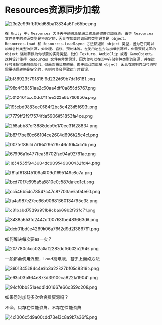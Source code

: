 # Resources资源同步加载

![23d2e995fb19dd68ba13834a6f1c65be.png](image/23d2e995fb19dd68ba13834a6f1c65be.png)

```
在 Unity 中，Resources 文件夹中的资源是通过资源路径进行加载的。由于 Resources 文件夹中的资源类型是不确定的，因此在加载时返回的类型通常是 object。
Resources.Load 和 Resources.LoadAsync 方法都返回 object 类型，因为它们可以加载各种类型的资源，如纹理、音频、预制体等。在使用这些方法加载资源后，你需要将返回的 object 强制转换为你想要的实际类型，比如 Texture、AudioClip 或者 GameObject。
这种设计使得 Resources 文件夹非常灵活，因为你可以在其中存储各种类型的资源，并在运行时根据需要加载它们。但是需要注意的是，由于返回类型是 object，因此在强制类型转换时需要确保转换是安全的，否则可能会导致运行时错误。
```

![bf869235791816f9d232d69b7dd16181.png](image/bf869235791816f9d232d69b7dd16181.png)

![98c4f38851aa2c60aa4dff0a856d5767.png](image/98c4f38851aa2c60aa4dff0a856d5767.png)

![5612461bcc0dd711fee323a8b796856a.png](image/5612461bcc0dd711fee323a8b796856a.png)

![195cbd9883ec0684f2bd5c423d5f693f.png](image/195cbd9883ec0684f2bd5c423d5f693f.png)

![7779ff2f9f7574fda5906851853fa4ce.png](image/7779ff2f9f7574fda5906851853fa4ce.png)

![258abb87cf3888deb9c170ec31628834.png](image/258abb87cf3888deb9c170ec31628834.png)

![b87f7be60c66104ce2604d696b25c4cf.png](image/b87f7be60c66104ce2604d696b25c4cf.png)

![007fef86dd7d16429529546cf0b4da1b.png](image/007fef86dd7d16429529546cf0b4da1b.png)

![67996a1d477fea36702fac94a92761ac.png](image/67996a1d477fea36702fac94a92761ac.png)

![1854535f943004dc909549000432fd44.png](image/1854535f943004dc909549000432fd44.png)

![f81af618f45109a8f09d1695149c8c7a.png](image/f81af618f45109a8f09d1695149c8c7a.png)

![bcd70f7e695a5a5810e0c587dafed1cf.png](image/bcd70f7e695a5a5810e0c587dafed1cf.png)

![cc546b54c78542c47c82703ae6a04e60.png](image/cc546b54c78542c47c82703ae6a04e60.png)

![fa4a987e27cc66b90681360134795e38.png](image/fa4a987e27cc66b90681360134795e38.png)

![c31babd7529a851b8cbab69b2f83fc71.png](image/c31babd7529a851b8cbab69b2f83fc71.png)

![3438a658fc2442cf00763fbe483663d6.png](image/3438a658fc2442cf00763fbe483663d6.png)

![dcb01bd0e4269b06a7662d9d21386791.png](image/dcb01bd0e4269b06a7662d9d21386791.png)

如何解决每次要as一次？

![207780c5cc02a0af2283dcf6b02b2946.png](image/207780c5cc02a0af2283dcf6b02b2946.png)

一般都会使用泛型，Load高级版，基于上面的方法

![3901345384c4e9b3a22827bf05c8319b.png](image/3901345384c4e9b3a22827bf05c8319b.png)

![e93c03b964e878d39100ca8221a19041.png](image/e93c03b964e878d39100ca8221a19041.png)

![94cf0bb851aedd1d01667e66c359c208.png](image/94cf0bb851aedd1d01667e66c359c208.png)

如果同时加载多次会浪费资源吗？

不会，只存在性能浪费，不存在性能浪费

![4c1006c5d9a00cdd73e13c8a9b7a36f9.png](image/4c1006c5d9a00cdd73e13c8a9b7a36f9.png)
